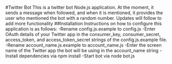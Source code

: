 #Twitter Bot
This is a twitter bot Node.js application. At the moment, it sends a message when followed, and when it is mentioned, it provides the user
who mentioned the bot with a random number. Updates will follow to add more functionality
##Installation
Instructions on how to configure this application is as follows:
-Rename config.js.example to config.js
-Enter OAuth details of your Twitter app in the consumer_key, consumer_secret, access_token, and access_token_secret strings of the config.js.example file.
-Rename account_name.js.example to account_name.js
-Enter the screen name of the Twitter app the bot will be using in the account_name string
-Install dependencies via npm install
-Start bot via node bot.js

